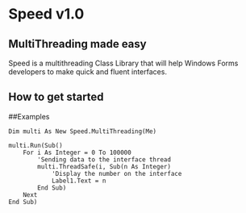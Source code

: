 ﻿Speed v1.0
===========

## MultiThreading made easy
Speed ​​is a multithreading Class Library that will help Windows Forms developers to make quick and fluent interfaces.

## How to get started

##Examples

```Visual Basic
Dim multi As New Speed.MultiThreading(Me)

multi.Run(Sub()
	For i As Integer = 0 To 100000
		'Sending data to the interface thread
		multi.ThreadSafe(i, Sub(n As Integer)
			'Display the number on the interface
			Label1.Text = n
		End Sub)
	Next
End Sub)
```
